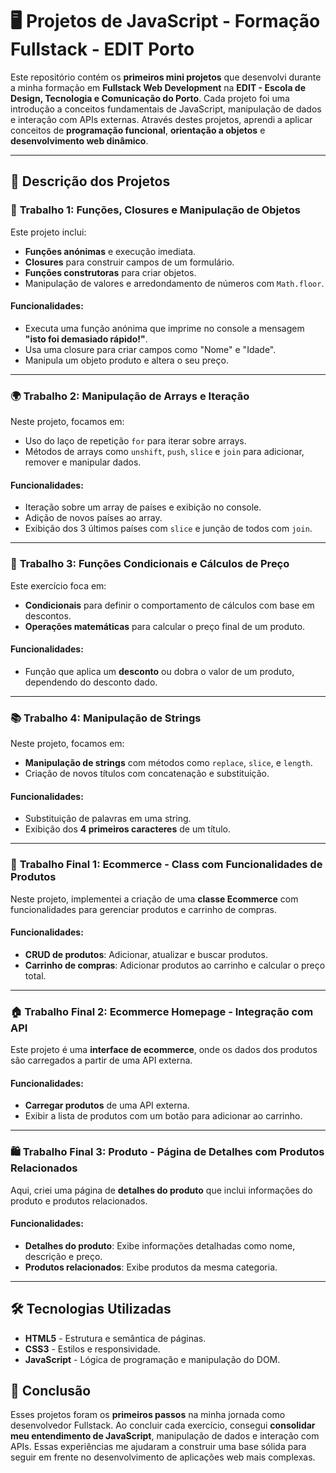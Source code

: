 # 🖥️ Projetos de JavaScript - Formação Fullstack - EDIT Porto

Este repositório contém os **primeiros mini projetos** que desenvolvi durante a minha formação em **Fullstack Web Development** na **EDIT - Escola de Design, Tecnologia e Comunicação do Porto**. Cada projeto foi uma introdução a conceitos fundamentais de JavaScript, manipulação de dados e interação com APIs externas. Através destes projetos, aprendi a aplicar conceitos de **programação funcional**, **orientação a objetos** e **desenvolvimento web dinâmico**.

---

## 📂 Descrição dos Projetos

### 🚀 **Trabalho 1**: Funções, Closures e Manipulação de Objetos
Este projeto inclui:
- **Funções anónimas** e execução imediata.
- **Closures** para construir campos de um formulário.
- **Funções construtoras** para criar objetos.
- Manipulação de valores e arredondamento de números com `Math.floor`.

#### Funcionalidades:
- Executa uma função anónima que imprime no console a mensagem **"isto foi demasiado rápido!"**.
- Usa uma closure para criar campos como "Nome" e "Idade".
- Manipula um objeto produto e altera o seu preço.

---

### 🌍 **Trabalho 2**: Manipulação de Arrays e Iteração
Neste projeto, focamos em:
- Uso do laço de repetição `for` para iterar sobre arrays.
- Métodos de arrays como `unshift`, `push`, `slice` e `join` para adicionar, remover e manipular dados.

#### Funcionalidades:
- Iteração sobre um array de países e exibição no console.
- Adição de novos países ao array.
- Exibição dos 3 últimos países com `slice` e junção de todos com `join`.

---

### 💸 **Trabalho 3**: Funções Condicionais e Cálculos de Preço
Este exercício foca em:
- **Condicionais** para definir o comportamento de cálculos com base em descontos.
- **Operações matemáticas** para calcular o preço final de um produto.

#### Funcionalidades:
- Função que aplica um **desconto** ou dobra o valor de um produto, dependendo do desconto dado.

---

### 📚 **Trabalho 4**: Manipulação de Strings
Neste projeto, focamos em:
- **Manipulação de strings** com métodos como `replace`, `slice`, e `length`.
- Criação de novos títulos com concatenação e substituição.

#### Funcionalidades:
- Substituição de palavras em uma string.
- Exibição dos **4 primeiros caracteres** de um título.

---

### 🛒 **Trabalho Final 1**: Ecommerce - Class com Funcionalidades de Produtos
Neste projeto, implementei a criação de uma **classe Ecommerce** com funcionalidades para gerenciar produtos e carrinho de compras.

#### Funcionalidades:
- **CRUD de produtos**: Adicionar, atualizar e buscar produtos.
- **Carrinho de compras**: Adicionar produtos ao carrinho e calcular o preço total.

---

### 🏠 **Trabalho Final 2**: Ecommerce Homepage - Integração com API
Este projeto é uma **interface de ecommerce**, onde os dados dos produtos são carregados a partir de uma API externa.

#### Funcionalidades:
- **Carregar produtos** de uma API externa.
- Exibir a lista de produtos com um botão para adicionar ao carrinho.

---

### 🛍️ **Trabalho Final 3**: Produto - Página de Detalhes com Produtos Relacionados
Aqui, criei uma página de **detalhes do produto** que inclui informações do produto e produtos relacionados.

#### Funcionalidades:
- **Detalhes do produto**: Exibe informações detalhadas como nome, descrição e preço.
- **Produtos relacionados**: Exibe produtos da mesma categoria.

---

## 🛠️ Tecnologias Utilizadas

- **HTML5** - Estrutura e semântica de páginas.
- **CSS3** - Estilos e responsividade.
- **JavaScript** - Lógica de programação e manipulação do DOM.

## 📅 Conclusão

Esses projetos foram os **primeiros passos** na minha jornada como desenvolvedor Fullstack. Ao concluir cada exercício, consegui **consolidar meu entendimento de JavaScript**, manipulação de dados e interação com APIs. Essas experiências me ajudaram a construir uma base sólida para seguir em frente no desenvolvimento de aplicações web mais complexas.

